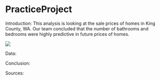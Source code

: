 # PracticeProject

Introduction:  This analysis is looking at the sale prices of homes in King County, WA. Our team concluded that the number of bathrooms and bedrooms were highly predictive in future prices of homes. 

<img src="https://cdn.mos.cms.futurecdn.net/s6VSuiLwP9MuMb6uo9NEdN.jpg">

Data: 


Conclusion: 

Sources: 